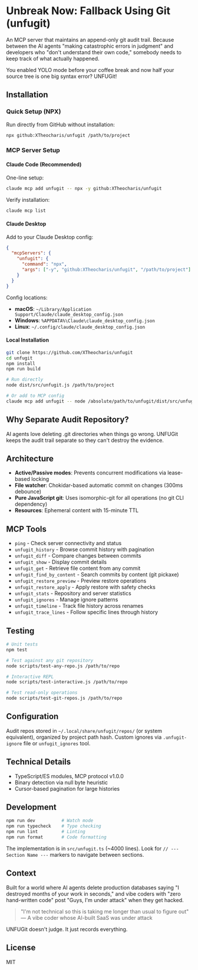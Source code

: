 # Unbreak Now: Fallback Using Git (unfugit)

An MCP server that maintains an append-only git audit trail. Because between the AI agents "making catastrophic errors in judgment" and developers who "don't understand their own code," somebody needs to keep track of what actually happened.

You enabled YOLO mode before your coffee break and now half your source tree is one big syntax error? UNFUGit!

## Installation

### Quick Setup (NPX)

Run directly from GitHub without installation:

```bash
npx github:XTheocharis/unfugit /path/to/project
```

### MCP Server Setup

#### Claude Code (Recommended)

One-line setup:
```bash
claude mcp add unfugit -- npx -y github:XTheocharis/unfugit
```

Verify installation:
```bash
claude mcp list
```

#### Claude Desktop

Add to your Claude Desktop config:

```json
{
  "mcpServers": {
    "unfugit": {
      "command": "npx",
      "args": ["-y", "github:XTheocharis/unfugit", "/path/to/project"]
    }
  }
}
```

Config locations:
- **macOS**: `~/Library/Application Support/Claude/claude_desktop_config.json`
- **Windows**: `%APPDATA%\Claude\claude_desktop_config.json`
- **Linux**: `~/.config/claude/claude_desktop_config.json`

#### Local Installation

```bash
git clone https://github.com/XTheocharis/unfugit
cd unfugit
npm install
npm run build

# Run directly
node dist/src/unfugit.js /path/to/project

# Or add to MCP config
claude mcp add unfugit -- node /absolute/path/to/unfugit/dist/src/unfugit.js
```

## Why Separate Audit Repository?

AI agents love deleting .git directories when things go wrong. UNFUGit keeps the audit trail separate so they can't destroy the evidence.

## Architecture

- **Active/Passive modes**: Prevents concurrent modifications via lease-based locking
- **File watcher**: Chokidar-based automatic commit on changes (300ms debounce)
- **Pure JavaScript git**: Uses isomorphic-git for all operations (no git CLI dependency)
- **Resources**: Ephemeral content with 15-minute TTL

## MCP Tools

- `ping` - Check server connectivity and status
- `unfugit_history` - Browse commit history with pagination
- `unfugit_diff` - Compare changes between commits
- `unfugit_show` - Display commit details
- `unfugit_get` - Retrieve file content from any commit
- `unfugit_find_by_content` - Search commits by content (git pickaxe)
- `unfugit_restore_preview` - Preview restore operations
- `unfugit_restore_apply` - Apply restore with safety checks
- `unfugit_stats` - Repository and server statistics
- `unfugit_ignores` - Manage ignore patterns
- `unfugit_timeline` - Track file history across renames
- `unfugit_trace_lines` - Follow specific lines through history

## Testing

```bash
# Unit tests
npm test

# Test against any git repository
node scripts/test-any-repo.js /path/to/repo

# Interactive REPL
node scripts/test-interactive.js /path/to/repo

# Test read-only operations
node scripts/test-git-repos.js /path/to/repo
```

## Configuration

Audit repos stored in `~/.local/share/unfugit/repos/` (or system equivalent), organized by project path hash. Custom ignores via `.unfugit-ignore` file or `unfugit_ignores` tool.

## Technical Details

- TypeScript/ES modules, MCP protocol v1.0.0
- Binary detection via null byte heuristic
- Cursor-based pagination for large histories

## Development

```bash
npm run dev          # Watch mode
npm run typecheck    # Type checking
npm run lint         # Linting
npm run format       # Code formatting
```

The implementation is in `src/unfugit.ts` (~4000 lines). Look for `// --- Section Name ---` markers to navigate between sections.

## Context

Built for a world where AI agents delete production databases saying "I destroyed months of your work in seconds," and vibe coders with "zero hand-written code" post "Guys, I'm under attack" when they get hacked.

> "I'm not technical so this is taking me longer than usual to figure out"  
> — A vibe coder whose AI-built SaaS was under attack

UNFUGit doesn't judge. It just records everything.

## License

MIT